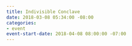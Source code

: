 ```yaml
---
title: Indivisible Conclave
date: 2018-03-08 05:34:00 -08:00
categories:
- event
event-start-date: 2018-04-08 08:00:00 -07:00
---
```



